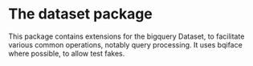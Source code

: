 # The dataset package

This package contains extensions for the bigquery Dataset, to facilitate
various common operations, notably query processing.  It uses bqiface where
possible, to allow test fakes.
